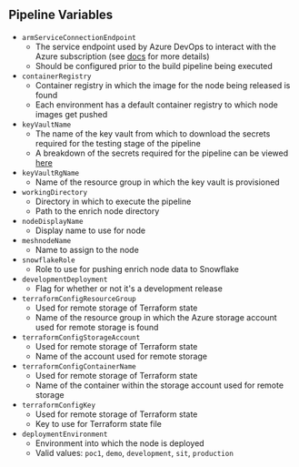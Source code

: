 ## Pipeline Variables
* `armServiceConnectionEndpoint`
    - The service endpoint used by Azure DevOps to interact with the Azure subscription (see [docs](https://docs.microsoft.com/en-us/azure/devops/pipelines/library/service-endpoints?view=azure-devops&tabs=yaml#azure-resource-manager-service-connection) for more details)
    - Should be configured prior to the build pipeline being executed
* `containerRegistry`
    - Container registry in which the image for the node being released is found
    - Each environment has a default container registry to which node images get pushed
* `keyVaultName`
    - The name of the key vault from which to download the secrets required for the testing stage of the pipeline
    - A breakdown of the secrets required for the pipeline can be viewed [here](Key%20Vault%20Secrets.md)
* `keyVaultRgName`
    - Name of the resource group in which the key vault is provisioned
* `workingDirectory`
    - Directory in which to execute the pipeline
    - Path to the enrich node directory
* `nodeDisplayName`
    - Display name to use for node
* `meshnodeName`
    - Name to assign to the node
* `snowflakeRole`
    - Role to use for pushing enrich node data to Snowflake
* `developmentDeployment`
    - Flag for whether or not it's a development release
* `terraformConfigResourceGroup`
    - Used for remote storage of Terraform state
    - Name of the resource group in which the Azure storage account used for remote storage is found
* `terraformConfigStorageAccount`
    - Used for remote storage of Terraform state
    - Name of the account used for remote storage
* `terraformConfigContainerName`
    - Used for remote storage of Terraform state
    - Name of the container within the storage account used for remote storage
* `terraformConfigKey`
    - Used for remote storage of Terraform state
    - Key to use for Terraform state file
* `deploymentEnvironment`
    - Environment into which the node is deployed
    - Valid values: `poc1`, `demo`, `development`, `sit`, `production`
